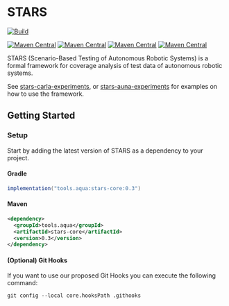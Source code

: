# STARS
[![Build](https://github.com/tudo-aqua/stars/actions/workflows/analyze-build-deploy.yml/badge.svg)](https://github.com/tudo-aqua/stars/actions)

[![Maven Central](https://img.shields.io/maven-central/v/tools.aqua/stars-core?logo=apache-maven&label=MavenCentral%20stars-core)](https://central.sonatype.com/artifact/tools.aqua/stars-core)
[![Maven Central](https://img.shields.io/maven-central/v/tools.aqua/stars-logic-kcmftbl?logo=apache-maven&label=MavenCentral%20stars-logic-kcmftbl)](https://central.sonatype.com/artifact/tools.aqua/stars-logic-kcmftbl)
[![Maven Central](https://img.shields.io/maven-central/v/tools.aqua/stars-importer-carla?logo=apache-maven&label=MavenCentral%20stars-importer-carla)](https://central.sonatype.com/artifact/tools.aqua/stars-importer-carla)
[![Maven Central](https://img.shields.io/maven-central/v/tools.aqua/stars-data-av?logo=apache-maven&label=MavenCentral%20stars-data-av)](https://central.sonatype.com/artifact/tools.aqua/stars-data-av)

STARS (Scenario-Based Testing of Autonomous Robotic Systems) is a formal framework for coverage analysis of test data of autonomous robotic systems.

See [stars-carla-experiments](https://github.com/tudo-aqua/stars-carla-experiments), or [stars-auna-experiments](https://github.com/tudo-aqua/stars-auna-experiments) for examples on how to use the 
framework.

## Getting Started

### Setup

Start by adding the latest version of STARS as a dependency to your project.

#### Gradle
```gradle
implementation("tools.aqua:stars-core:0.3")
```

#### Maven
```xml
<dependency>
  <groupId>tools.aqua</groupId>
  <artifactId>stars-core</artifactId>
  <version>0.3</version>
</dependency>
``` 

#### (Optional) Git Hooks
If you want to use our proposed Git Hooks you can execute the following command:
```shell
git config --local core.hooksPath .githooks
```

